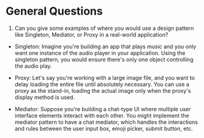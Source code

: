 # General Questions

1. Can you give some examples of where you would use a design pattern like Singleton, Mediator, or Proxy in a real-world application?

- Singleton: Imagine you're building an app that plays music and you only want one instance of the audio player in your application. Using the singleton pattern, you would ensure there's only one object controlling the audio play.

- Proxy: Let's say you're working with a large image file, and you want to delay loading the entire file until absolutely necessary. You can use a proxy as the stand-in, loading the actual image only when the proxy's display method is used.

- Mediator: Suppose you're building a chat-type UI where multiple user interface elements interact with each other. You might implement the mediator pattern to have a chat mediator, which handles the interactions and rules between the user input box, emoji picker, submit button, etc.


